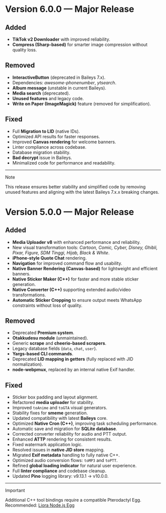 # Version 6.0.0 — Major Release

## Added
- **TikTok v2 Downloader** with improved reliability.  
- **Compress (Sharp-based)** for smarter image compression without quality loss.  

## Removed
- **InteractiveButton** (deprecated in Baileys 7.x).  
- Dependencies: *awesome-phonenumber*, *ytsearch*.  
- **Album message** (unstable in current Baileys).  
- **Media search** (deprecated).  
- **Unused features** and legacy code.  
- **Write on Paper (ImageMagick)** feature (removed for simplification).  

## Fixed
- Full **Migration to LID** (native IDs).  
- Optimized API results for faster responses.  
- Improved **Canvas rendering** for welcome banners.  
- Linter compliance across codebase.  
- Database migration stability.  
- **Bad decrypt** issue in Baileys.  
- Minimalized code for performance and readability.  

---

> [!NOTE]  
> This release ensures better stability and simplified code by removing unused features and aligning with the latest Baileys 7.x.x breaking changes.

# Version 5.0.0 — Major Release

## Added
- **Media Uploader v8** with enhanced performance and reliability.  
- New visual transformation tools: *Cartoon, Comic, Cyber, Disney, Ghibli, Pixar, Figure, SDM Tinggi, Hijab, Black & White*.  
- **iPhone-style Quote Chat** rendering.  
- **Navigation** for improved command flow and usability.  
- **Native Banner Rendering (Canvas-based)** for lightweight and efficient banners.  
- **Native Sticker Maker (C++)** for faster and more stable sticker generation.  
- **Native Converter (C++)** supporting extended audio/video transformations.  
- **Automatic Sticker Cropping** to ensure output meets WhatsApp constraints without loss of quality.  

## Removed
- Deprecated **Premium system**.  
- **Otakkudesu module** (unmaintained).  
- Generic **scrape** and **cheerio-based scrapers**.  
- Legacy database fields (`data`, `chat`, `user`).  
- **Yargs-based CLI commands**.  
- Deprecated **LID mapping in getters** (fully replaced with JID normalization).  
- **node-webpmux**, replaced by an internal native Exif handler.  

## Fixed
- Sticker box padding and layout alignment.  
- Refactored **media uploader** for stability.  
- Improved `toAnime` and `toGTA` visual generators.  
- Stability fixes for **smeme** generation.  
- Updated compatibility with latest **Baileys** core.  
- Optimized **Native Cron (C++)**, improving task scheduling performance.  
- Automatic save and migration for **SQLite database**.  
- Corrected converter reliability for audio and PTT output.  
- Enhanced **ATTP** rendering for consistent results.  
- Fixed watermark application logic.  
- Resolved issues in **native JID store** mapping.  
- Migrated **Exif metadata** handling to fully native C++.  
- Optimized audio conversion flows: `toMP3` and `toPTT`.  
- Refined **global loading indicator** for natural user experience.  
- Full **linter compliance** and codebase cleanup.  
- Updated **Pino** logging library: v9.13.1 → v10.0.0.  

---

> [!IMPORTANT]  
> Additional C++ tool bindings require a compatible Pterodactyl Egg.  
> Recommended: [Liora Node.js Egg](https://gist.github.com/naruyaizumi/12a3c6baed67ca7fd7eaa11992c82631)